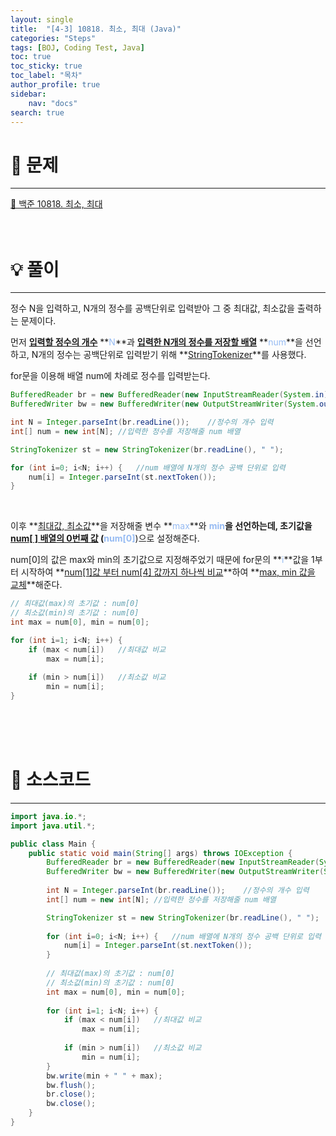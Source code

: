 ```yaml
---
layout: single
title:  "[4-3] 10818. 최소, 최대 (Java)"
categories: "Steps" 
tags: [BOJ, Coding Test, Java]
toc: true
toc_sticky: true
toc_label: "목차"
author_profile: true
sidebar:
    nav: "docs"
search: true
---
```


# 🔎 문제
<hr/>

[🔗 백준 10818. 최소, 최대](https://www.acmicpc.net/problem/10818)
<br/><br/><br/>

# 💡 풀이
<hr/>

정수 N을 입력하고, N개의 정수를 공백단위로 입력받아 그 중 최대값, 최소값을 출력하는 문제이다.

먼저 **<u>입력할 정수의 개수</u>** **<span style='color: #96BBF3'>N</span>**과 **<u>입력한 N개의 정수를 저장할 배열</u>** **<span style='color: #96BBF3'>num</span>**을 선언하고, N개의 정수는 공백단위로 입력받기 위해 **<u>StringTokenizer</u>**를 사용했다.

for문을 이용해 배열 num에 차례로 정수를 입력받는다.

```java
BufferedReader br = new BufferedReader(new InputStreamReader(System.in));
BufferedWriter bw = new BufferedWriter(new OutputStreamWriter(System.out));

int N = Integer.parseInt(br.readLine());    //정수의 개수 입력
int[] num = new int[N]; //입력한 정수를 저장해줄 num 배열

StringTokenizer st = new StringTokenizer(br.readLine(), " ");

for (int i=0; i<N; i++) {   //num 배열에 N개의 정수 공백 단위로 입력
    num[i] = Integer.parseInt(st.nextToken());
}
```

<br>

이후 **<u>최대값, 최소값</u>**을 저장해줄 변수 **<span style='color: #96BBF3'>max</span>**와 **<span style='color: #96BBF3'>min</span>**을 선언하는데, 초기값을 **<u>num[ ] 배열의 0번째 값</u>** (**<span style='color: #96BBF3'>num[0]</span>**)으로 설정해준다.

num[0]의 값은 max와 min의 초기값으로 지정해주었기 때문에 for문의 **<span style='color: #96BBF3'>i</span>**값을 1부터 시작하여 **<u>num[1]값 부터 num[4] 값까지 하나씩 비교</u>**하여 **<u>max, min 값을 교체</u>**해준다.

```java
// 최대값(max)의 초기값 : num[0]
// 최소값(min)의 초기값 : num[0]
int max = num[0], min = num[0];

for (int i=1; i<N; i++) {
    if (max < num[i])   //최대값 비교
        max = num[i];
    
    if (min > num[i])   //최소값 비교
        min = num[i];
}
```
<br/><br/><br/>

# 📃 소스코드
<hr/>

```java
import java.io.*;
import java.util.*;

public class Main {
    public static void main(String[] args) throws IOException {
    	BufferedReader br = new BufferedReader(new InputStreamReader(System.in));
    	BufferedWriter bw = new BufferedWriter(new OutputStreamWriter(System.out));
    	
    	int N = Integer.parseInt(br.readLine());    //정수의 개수 입력
    	int[] num = new int[N]; //입력한 정수를 저장해줄 num 배열

        StringTokenizer st = new StringTokenizer(br.readLine(), " ");
		
    	for (int i=0; i<N; i++) {   //num 배열에 N개의 정수 공백 단위로 입력
            num[i] = Integer.parseInt(st.nextToken());
    	}
    	
        // 최대값(max)의 초기값 : num[0]
        // 최소값(min)의 초기값 : num[0]
    	int max = num[0], min = num[0];
    	
    	for (int i=1; i<N; i++) {
            if (max < num[i])   //최대값 비교
                max = num[i];
            
            if (min > num[i])   //최소값 비교
                min = num[i];
    	}
    	bw.write(min + " " + max);
    	bw.flush();
    	br.close();
    	bw.close();
    }    	
}
```